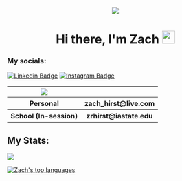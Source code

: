 <div id="header" align="center">
  <img src="https://media.giphy.com/media/zXmbOaTpbY6mA/giphy.gif"/>
  <h1>Hi there, I'm Zach <img src="https://media.giphy.com/media/hvRJCLFzcasrR4ia7z/giphy.gif" width="30px"/></h1>
</div>

<h3>My socials:</h3>

[![Linkedin Badge](https://img.shields.io/badge/-LinkedIn-0e76a8?style=flat-center&logo=Linkedin&logoColor=white)](https://www.linkedin.com/in/zach-hirst/)
[![Instagram Badge](https://img.shields.io/badge/-Instagram-e4405f?style=flat-center&logo=Instagram&logoColor=white)](https://instagram.com/zach.hirst)

<table> 
  <tr>
    <th><img src="https://img.shields.io/badge/-Microsoft_Outlook-0078D4?style=flat-center&logo=microsoft-outlook&logoColor=white"/></th>
    <th> </th>
  </tr>
  <tr>
    <th>Personal</th>
    <th>zach_hirst@live.com</th>
  </tr>
  <tr>
    <th>School (In-session)</th> 
    <th>zrhirst@iastate.edu</th>
  </tr>
 </table>



<h2> My Stats: </h2>
<img src="https://github-readme-stats.vercel.app/api?username=zachroberthirst&theme=blue-green" /> 

[![Zach's top languages](https://github-readme-stats.vercel.app/api/top-langs/?username=zachroberthirst&theme=blue-green)](https://github.com/zachroberthirst/github-readme-stats)
